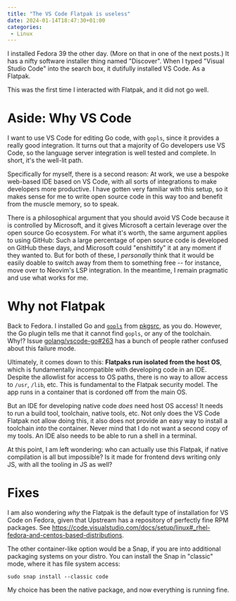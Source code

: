 ```yaml
---
title: "The VS Code Flatpak is useless"
date: 2024-01-14T18:47:30+01:00
categories:
 - Linux
---
```


I installed Fedora 39 the other day. (More on that in one of the next posts.) It
has a nifty software installer thing named "Discover". When I typed "Visual
Studio Code" into the search box, it dutifully installed VS Code. As a Flatpak.

This was the first time I interacted with Flatpak, and it did not go well.

# Aside: Why VS Code

I want to use VS Code for editing Go code, with `gopls`, since it provides a
really good integration. It turns out that a majority of Go developers use VS
Code, so the language server integration is well tested and complete. In short,
it's the well-lit path.

Specifically for myself, there is a second reason: At work, we use a bespoke
web-based IDE based on VS Code, with all sorts of integrations to make
developers more productive. I have gotten very familiar with this setup, so it
makes sense for me to write open source code in this way too and benefit from
the muscle memory, so to speak.

There is a philosophical argument that you should avoid VS Code because it is
controlled by Microsoft, and it gives Microsoft a certain leverage over the open
source Go ecosystem. For what it's worth, the same argument applies to using
GitHub: Such a large percentage of open source code is developed on GitHub these
days, and Microsoft could "enshittify" it at any moment if they wanted to. But
for both of these, I *personally* think that it would be easily doable to switch
away from them to something free -- for instance, move over to Neovim's LSP
integration. In the meantime, I remain pragmatic and use what works for me.

# Why not Flatpak

Back to Fedora. I installed Go and [`gopls`](https://pkgsrc.se/devel/gopls) from
[pkgsrc](https://pkgsrc.org/), as you do. However, the Go plugin tells me that
it cannot find `gopls`, or any of the toolchain. Why!?
Issue [golang/vscode-go#263](https://github.com/golang/vscode-go/issues/263) has
a bunch of people rather confused about this failure mode.

Ultimately, it comes down to this: **Flatpaks run isolated from the host OS**,
which is fundamentally incompatible with developing code in an IDE. Despite the
allowlist for access to OS paths, there is no way to allow access to `/usr`,
`/lib`, etc. This is fundamental to the Flatpak security model. The app runs in
a container that is cordoned off from the main OS.

But an IDE for developing native code *does* need host OS access! It needs to
run a build tool, toolchain, native tools, etc. Not only does the VS Code
Flatpak not allow doing this, it also does not provide an easy way to install a
toolchain *into* the container. Never mind that I do not want a second copy of
my tools. An IDE also needs to be able to run a shell in a terminal.

At this point, I am left wondering: who can actually use this Flatpak, if native
compilation is all but impossible? Is it made for frontend devs writing only JS,
with all the tooling in JS as well?

# Fixes

I am also wondering *why* the Flatpak is the default type of installation for VS
Code on Fedora, given that Upstream has a repository of perfectly fine RPM
packages. See
https://code.visualstudio.com/docs/setup/linux#_rhel-fedora-and-centos-based-distributions.

The other container-like option would be a Snap, if you are into additional
packaging systems on your distro. You can install the Snap in "classic" mode,
where it has file system access:

```
sudo snap install --classic code
```

My choice has been the native package, and now everything is running fine.